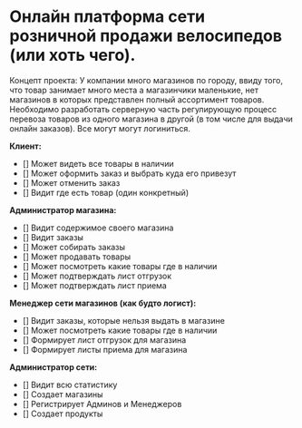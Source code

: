 # Онлайн платформа сети розничной продажи велосипедов (или хоть чего).
Концепт проекта: У компании много магазинов по городу, ввиду того, что товар занимает много места а магазинчики маленькие, нет магазинов в которых представлен полный ассортимент товаров. Необходимо разработать серверную часть регулирующую процесс перевоза товаров из одного магазина в другой (в том числе для выдачи онлайн заказов). Все могут могут логиниться.

**Клиент:**
- [] Может видеть все товары в наличии
- [] Может оформить заказ и выбрать куда его привезут
- [] Может отменить заказ
- [] Видит где есть товар (один конкретный)

**Администратор магазина:**
- [] Видит содержимое своего магазина
- [] Видит заказы
- [] Может собирать заказы
- [] Может продавать товары
- [] Может посмотреть какие товары где в наличии
- [] Может подтверждать лист отгрузок
- [] Может подтверждать лист приема

**Менеджер сети магазинов (как будто логист):**
- [] Видит заказы, которые нельзя выдать в магазине
- [] Может посмотреть какие товары где в наличии
- [] Формирует лист отгрузок для магазина
- [] Формирует листы приема для магазина

**Администратор сети:**
- [] Видит всю статистику
- [] Создает магазины
- [] Регистрирует Админов и Менеджеров
- [] Создает продукты



